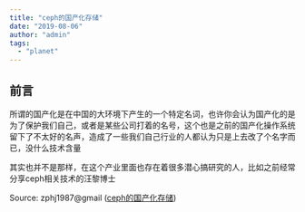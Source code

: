 ```yaml
---
title: "ceph的国产化存储"
date: "2019-08-06"
author: "admin"
tags: 
  - "planet"
---
```


## 前言

所谓的国产化是在中国的大环境下产生的一个特定名词，也许你会认为国产化的是为了保护我们自己，或者是某些公司打着的名号，这个也是之前的国产化操作系统留下了不太好的名声，造成了一些我们自己行业的人都认为只是上去改了个名字而已，没什么技术含量

其实也并不是那样，在这个产业里面也存在着很多潜心搞研究的人，比如之前经常分享ceph相关技术的汪黎博士

Source: zphj1987@gmail ([ceph的国产化存储](http://www.zphj1987.com/2019/08/06/ceph-storage-in-china/))
